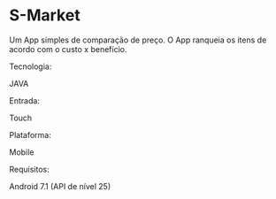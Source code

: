 # S-Market
Um App simples de comparação de preço. O App ranqueia os itens de acordo com o custo x benefício.

Tecnologia:

JAVA

Entrada:

Touch

Plataforma:

Mobile

Requisitos:

Android 7.1 (API de nível 25)
